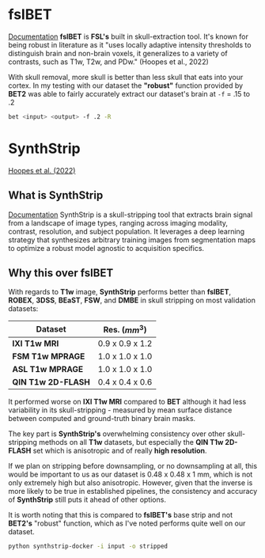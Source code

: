 # fslBET
[Documentation](https://fsl.fmrib.ox.ac.uk/fsl/fslwiki/BET)
**fslBET** is **FSL's** built in skull-extraction tool. It's known for being robust in literature as it "uses locally adaptive intensity thresholds to distinguish brain and non-brain voxels, it generalizes to a variety of contrasts, such as T1w, T2w, and PDw." (Hoopes et al., 2022)

With skull removal, more skull is better than less skull that eats into your cortex. In my testing with our dataset the **"robust"** function provided by **BET2** was able to fairly accurately extract our dataset's brain at `-f` = .15 to .2

```bash
bet <input> <output> -f .2 -R
```

# SynthStrip
[Hoopes et al. (2022)](https://doi.org/10.1016/j.neuroimage.2022.119474)

## What is SynthStrip
[Documentation](https://surfer.nmr.mgh.harvard.edu/docs/synthstrip/)
SynthStrip is a skull-stripping tool that extracts brain signal from a landscape of image types, ranging across imaging modality, contrast, resolution, and subject population. It leverages a deep learning strategy that synthesizes arbitrary training images from segmentation maps to optimize a robust model agnostic to acquisition specifics.

## Why this over fslBET

With regards to **T1w** image, **SynthStrip** performs better than **fslBET**, **ROBEX**, **3DSS**, **BEaST**, **FSW**, and **DMBE** in skull stripping on most validation datasets:

| **Dataset**              | **Res. ($mm^3$)**   |
| -------------------- | --------------- |
| **IXI T1w MRI**      | 0.9 x 0.9 x 1.2 |
| **FSM T1w MPRAGE**   | 1.0 x 1.0 x 1.0 |
| **ASL T1w MPRAGE**   | 1.0 x 1.0 x 1.0 |
| **QIN T1w 2D-FLASH** | 0.4 x 0.4 x 0.6 |

It performed worse on **IXI T1w MRI** compared to **BET** although it had less variability in its skull-stripping - measured by mean surface distance between computed and ground-truth binary brain masks. 

The key part is **SynthStrip's** overwhelming consistency over other skull-stripping methods on all **T1w** datasets, but especially the **QIN T1w 2D-FLASH** set which is anisotropic and of really **high resolution**. 

If we plan on stripping before downsampling, or no downsampling at all, this would be important to us as our dataset is 0.48 x 0.48 x 1 mm, which is not only extremely high but also anisotropic. However, given that the inverse is more likely to be true in established pipelines, the consistency and accuracy of **SynthStrip** still puts it ahead of other options. 

It is worth noting that this is compared to **fslBET's** base strip and not **BET2's** "robust" function, which as I've noted performs quite well on our dataset. 

```bash
python synthstrip-docker -i input -o stripped
```